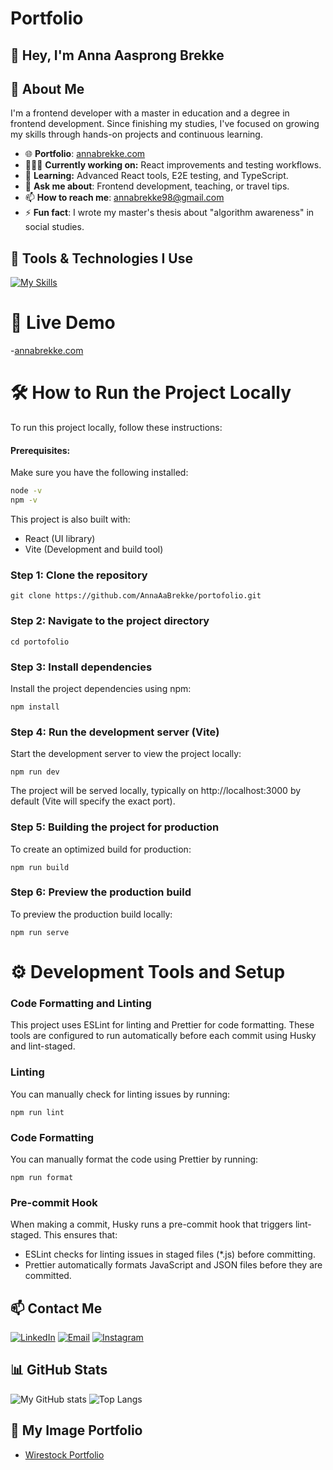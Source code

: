 # Portfolio

## 👋 Hey, I'm Anna Aasprong Brekke 

## 🌼 About Me 
I'm a frontend developer with a master in education and a degree in frontend development. Since finishing my studies, I've focused on growing my skills through hands-on projects and continuous learning.

- 🌐 **Portfolio**: [annabrekke.com](https://annabrekke.com/)
- 👩🏽‍💻 **Currently working on:** React improvements and testing workflows.
- 🌱 **Learning:** Advanced React tools, E2E testing, and TypeScript.
- 💬 **Ask me about**: Frontend development, teaching, or travel tips.
- 📫 **How to reach me**: [annabrekke98@gmail.com](mailto:annabrekke98@gmail.com)
- ⚡ **Fun fact**: I wrote my master's thesis about "algorithm awareness" in social studies.

## 🚀 Tools & Technologies I Use
[![My Skills](https://skillicons.dev/icons?i=react,js,ts,html,css,tailwind,sass,bootstrap,jest,cypress,vite,nodejs,git,github,figma,vscode,netlify,npm)](https://skillicons.dev)

# 🚀 Live Demo

-[annabrekke.com](https://annabrekke.com/)

# 🛠 How to Run the Project Locally

To run this project locally, follow these instructions:

#### Prerequisites:

Make sure you have the following installed:

```bash
node -v
npm -v
```

This project is also built with:

- React (UI library)
- Vite (Development and build tool)

### Step 1: Clone the repository

`git clone https://github.com/AnnaAaBrekke/portofolio.git`

### Step 2: Navigate to the project directory

`cd portofolio`

### Step 3: Install dependencies

Install the project dependencies using npm:

`npm install`

### Step 4: Run the development server (Vite)

Start the development server to view the project locally:

`npm run dev`

The project will be served locally, typically on http://localhost:3000 by default (Vite will specify the exact port).

### Step 5: Building the project for production

To create an optimized build for production:

`npm run build`

### Step 6: Preview the production build

To preview the production build locally:

`npm run serve`

# ⚙️ Development Tools and Setup

### Code Formatting and Linting

This project uses ESLint for linting and Prettier for code formatting. These tools are configured to run automatically before each commit using Husky and lint-staged.

### Linting

You can manually check for linting issues by running:

`npm run lint`

### Code Formatting

You can manually format the code using Prettier by running:

`npm run format`

### Pre-commit Hook

When making a commit, Husky runs a pre-commit hook that triggers lint-staged. This ensures that:

- ESLint checks for linting issues in staged files (\*.js) before committing.
- Prettier automatically formats JavaScript and JSON files before they are committed.

## 📫 Contact Me

[![LinkedIn](https://img.shields.io/badge/linkedin-%230077B5.svg?style=for-the-badge&logo=linkedin&logoColor=white)](https://www.linkedin.com/in/anna-aasprong-brekke-a571132b0/)
[![Email](https://img.shields.io/badge/email-%23D14836.svg?style=for-the-badge&logo=gmail&logoColor=white)](mailto:annabrekke98@gmail.com)
[![Instagram](https://img.shields.io/badge/instagram-%23E4405F.svg?style=for-the-badge&logo=instagram&logoColor=white)](https://www.instagram.com/annabrekke/)

## 📊 GitHub Stats

![My GitHub stats](https://github-readme-stats.vercel.app/api?username=AnnaAaBrekke&show_icons=true&theme=radical&cache_seconds=1800)
![Top Langs](https://github-readme-stats.vercel.app/api/top-langs/?username=AnnaAaBrekke&layout=compact&theme=radical&cache_seconds=1800)

## 📸 My Image Portfolio

- [Wirestock Portfolio](https://wirestock.io/annaaab)
